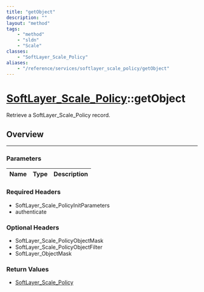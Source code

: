 ```yaml
---
title: "getObject"
description: ""
layout: "method"
tags:
    - "method"
    - "sldn"
    - "Scale"
classes:
    - "SoftLayer_Scale_Policy"
aliases:
    - "/reference/services/softlayer_scale_policy/getObject"
---
```

# [SoftLayer_Scale_Policy](/reference/services/SoftLayer_Scale_Policy)::getObject


Retrieve a SoftLayer_Scale_Policy record.


## Overview 


-----

### Parameters 
|Name | Type | Description |
| --- | --- | --- |


### Required Headers
* SoftLayer_Scale_PolicyInitParameters
* authenticate


### Optional Headers
* SoftLayer_Scale_PolicyObjectMask
* SoftLayer_Scale_PolicyObjectFilter
* SoftLayer_ObjectMask

### Return Values
* <a href='/reference/datatypes/SoftLayer_Scale_Policy'>SoftLayer_Scale_Policy </a>




